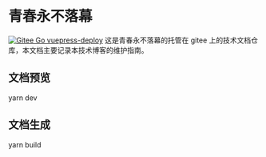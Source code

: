 # 青春永不落幕
[![Gitee Go vuepress-deploy](https://gitee.com/qcyblm/qcyblm/badge/giteego.svg?name=vuepress-deploy&id=16386)](https://gitee.com/qcyblm/qcyblm/gitee_go/16386?branch=master)
这是青春永不落幕的托管在 gitee 上的技术文档仓库，本文档主要记录本技术博客的维护指南。

## 文档预览
yarn dev

## 文档生成
yarn build